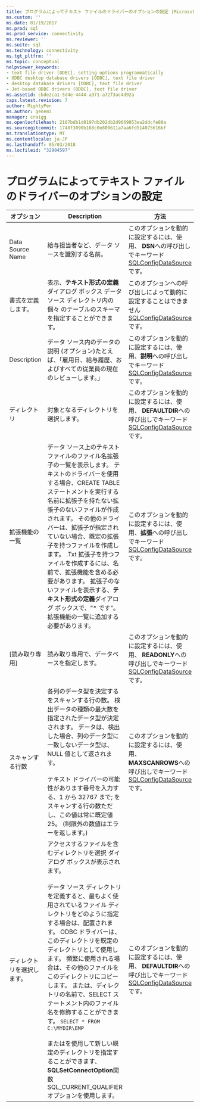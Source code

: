 ```yaml
---
title: プログラムによってテキスト ファイルのドライバーのオプションの設定 |Microsoft ドキュメント
ms.custom: ''
ms.date: 01/19/2017
ms.prod: sql
ms.prod_service: connectivity
ms.reviewer: ''
ms.suite: sql
ms.technology: connectivity
ms.tgt_pltfrm: ''
ms.topic: conceptual
helpviewer_keywords:
- text file driver [ODBC], setting options programmatically
- ODBC desktop database drivers [ODBC], text file driver
- desktop database drivers [ODBC], text file driver
- Jet-based ODBC drivers [ODBC], text file driver
ms.assetid: cbde2ca1-5d4e-4444-a371-a72f3ac4d92a
caps.latest.revision: 7
author: MightyPen
ms.author: genemi
manager: craigg
ms.openlocfilehash: 2107bdb1d8197db202db2d9669853ea2ddcfe80a
ms.sourcegitcommit: 1740f3090b168c0e809611a7aa6fd514075616bf
ms.translationtype: MT
ms.contentlocale: ja-JP
ms.lasthandoff: 05/03/2018
ms.locfileid: "32904597"
---
```

# <a name="setting-options-programmatically-for-the-text-file-driver"></a>プログラムによってテキスト ファイルのドライバーのオプションの設定
|オプション|Description|方法|  
|------------|-----------------|------------|  
|Data Source Name|給与担当者など、データ ソースを識別する名前。|このオプションを動的に設定するには、使用、 **DSN**への呼び出しでキーワード[SQLConfigDataSource](../../odbc/microsoft/sqlconfigdatasource-text-file-driver.md)です。|  
|書式を定義します。|表示、**テキスト形式の定義** ダイアログ ボックス データ ソース ディレクトリ内の個々 のテーブルのスキーマを指定することができます。|このオプションへの呼び出しによって動的に設定することはできません[SQLConfigDataSource](../../odbc/microsoft/sqlconfigdatasource-text-file-driver.md)です。|  
|Description|データ ソース内のデータの説明 (オプション)たとえば、「雇用日、給与履歴、およびすべての従業員の現在のレビューします。」|このオプションを動的に設定するには、使用、**説明**への呼び出しでキーワード[SQLConfigDataSource](../../odbc/microsoft/sqlconfigdatasource-text-file-driver.md)です。|  
|ディレクトリ|対象となるディレクトリを選択します。|このオプションを動的に設定するには、使用、 **DEFAULTDIR**への呼び出しでキーワード[SQLConfigDataSource](../../odbc/microsoft/sqlconfigdatasource-text-file-driver.md)です。|  
|拡張機能の一覧|データ ソース上のテキスト ファイルのファイル名拡張子の一覧を表示します。 テキストのドライバーを使用する場合、CREATE TABLE ステートメントを実行する名前に拡張子を持たない拡張子のないファイルが作成されます。 その他のドライバーは、拡張子が指定されていない場合、既定の拡張子を持つファイルを作成します。 .Txt 拡張子を持つファイルを作成するには、名前で、拡張機能を含める必要があります。 拡張子のないファイルを表示する、**テキスト形式の定義**ダイアログ ボックスで、"* です"。 拡張機能の一覧に追加する必要があります。|このオプションを動的に設定するには、使用、**拡張**への呼び出しでキーワード[SQLConfigDataSource](../../odbc/microsoft/sqlconfigdatasource-text-file-driver.md)です。|  
|[読み取り専用]|読み取り専用で、データベースを指定します。|このオプションを動的に設定するには、使用、 **READONLY**への呼び出しでキーワード[SQLConfigDataSource](../../odbc/microsoft/sqlconfigdatasource-text-file-driver.md)です。|  
|スキャンする行数|各列のデータ型を決定するをスキャンする行の数。 検出データの種類の最大数を指定されたデータ型が決定されます。 データは、検出した場合、列のデータ型に一致しないデータ型は、NULL 値として返されます。<br /><br /> テキスト ドライバーの可能性があります番号を入力する、1 から 32767 まで; をスキャンする行の数ただし、この値は常に既定値 25。 (制限外の数値はエラーを返します。)|このオプションを動的に設定するには、使用、 **MAXSCANROWS**への呼び出しでキーワード[SQLConfigDataSource](../../odbc/microsoft/sqlconfigdatasource-text-file-driver.md)です。|  
|ディレクトリを選択します。|アクセスするファイルを含むディレクトリを選択 ダイアログ ボックスが表示されます。<br /><br /> データ ソース ディレクトリを定義すると、最もよく使用されているファイル ディレクトリをどのように指定する場合は、配置されます。 ODBC ドライバーは、このディレクトリを既定のディレクトリとして使用します。 頻繁に使用される場合は、その他のファイルをこのディレクトリにコピーします。 または、ディレクトリの名前で、SELECT ステートメント内のファイル名を修飾することができます。 `SELECT * FROM C:\MYDIR\EMP`<br /><br /> またはを使用して新しい既定のディレクトリを指定することができます、 **SQLSetConnectOption**関数 SQL_CURRENT_QUALIFIER オプションを使用します。|このオプションを動的に設定するには、使用、 **DEFAULTDIR**への呼び出しでキーワード[SQLConfigDataSource](../../odbc/microsoft/sqlconfigdatasource-text-file-driver.md)です。|
